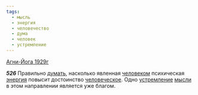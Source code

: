 ```yaml
---
tags:
  - мысль
  - энергия
  - человечество
  - дума
  - человек
  - устремление
---
```


[Агни-Йога 1929г](https://127.0.0.1:4002/agni/1929)

___526___
Правильно [думать](../../../tags/#дума), насколько явленная [человеком](../../../tags/#человек) психическая [энергия](../../../tags/#энергия) повысит достоинство [человеческое](../../../tags/#человечество). Одно [устремление](../../../tags/#устремление) [мысли](../../../tags/#мысль) в этом направлении является уже благом.